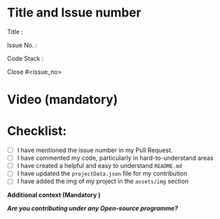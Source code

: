 # Title and Issue number 
<!-- Please make sure issue number is mention in Pull Request else PR will not be merged. -->
Title :

Issue No. :

Code Stack : 

Close #<issue_no>
<!-- Example Close #244  -->
<!-- Replace `issue_no` with the issue number which is fixed in this PR -->


# Video (mandatory)
<!--Please try to attach the working video of your new deployed project here -->
<!-- It is not applicable for the templates of adding feature or fixing bugs -->

# Checklist:

- [ ] I have mentioned the issue number in my Pull Request.
- [ ] I have commented my code, particularly in hard-to-understand areas
- [ ] I have created a helpful and easy to understand `README.md`
- [ ] I have updated the `projectData.json` file for my contribution
- [ ] I have added the img of my project in the `assets/img` section
<!-- [X] - put a cross/X inside [] to check the box -->
**Additional context (Mandatory )**

***Are you contributing under any Open-source programme?***
<!--Mention it here-->




